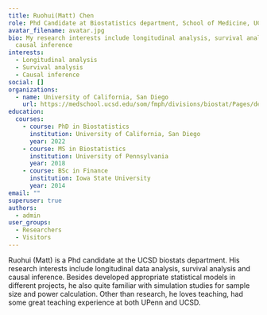 ```yaml
---
title: Ruohui(Matt) Chen
role: Phd Candidate at Biostatistics department, School of Medicine, UCSD
avatar_filename: avatar.jpg
bio: My research interests include longitudinal analysis, survival analysis and
  causal inference
interests:
  - Longitudinal analysis
  - Survival analysis
  - Causal inference
social: []
organizations:
  - name: University of California, San Diego
    url: https://medschool.ucsd.edu/som/fmph/divisions/biostat/Pages/default.aspx
education:
  courses:
    - course: PhD in Biostatistics
      institution: University of California, San Diego
      year: 2022
    - course: MS in Biostatistics
      institution: University of Pennsylvania
      year: 2018
    - course: BSc in Finance
      institution: Iowa State University
      year: 2014
email: ""
superuser: true
authors:
  - admin
user_groups:
  - Researchers
  - Visitors
---
```

Ruohui (Matt) is a Phd candidate at the UCSD biostats department. His research interests include longitudinal data analysis, survival analysis and causal inference. Besides developed appropriate statistical models in different projects, he also quite familiar with simulation studies for sample size and power calculation. Other than research, he loves teaching, had some great teaching experience at both UPenn and UCSD.